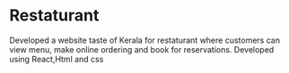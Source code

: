 # Restaturant
Developed a website  taste of Kerala for restaturant where customers can view menu, make online ordering and book for reservations. Developed using React,Html and css
